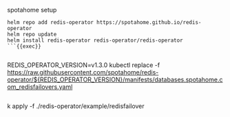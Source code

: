 spotahome setup 


```
helm repo add redis-operator https://spotahome.github.io/redis-operator
helm repo update
helm install redis-operator redis-operator/redis-operator
```{{exec}}


```
REDIS_OPERATOR_VERSION=v1.3.0
kubectl replace -f https://raw.githubusercontent.com/spotahome/redis-operator/${REDIS_OPERATOR_VERSION}/manifests/databases.spotahome.com_redisfailovers.yaml
```{{exec}}

```
k apply -f ./redis-operator/example/redisfailover
```{{exec}}


```

```{{exec}}



```

```{{exec}}



```

```{{exec}}



```

```{{exec}}



```

```{{exec}}
